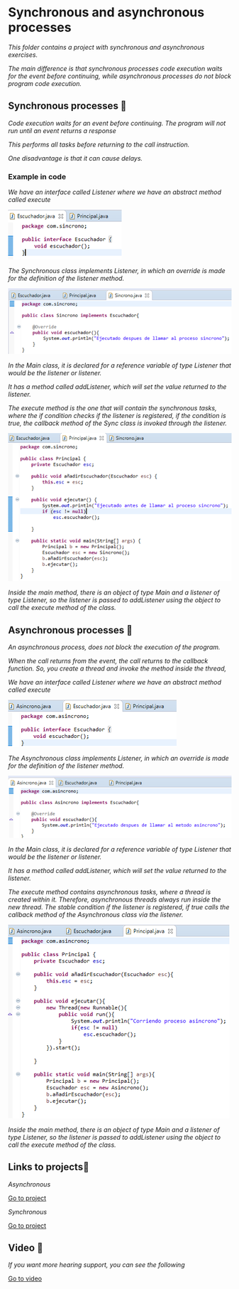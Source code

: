 # Synchronous and asynchronous processes


_This folder contains a project with synchronous and asynchronous exercises._

_The main difference is that synchronous processes code execution waits for the event before continuing, while asynchronous processes do not block program code execution._


## Synchronous processes 🚀

_Code execution waits for an event before continuing. The program will not run until an event returns a response_

_This performs all tasks before returning to the call instruction._

_One disadvantage is that it can cause delays._

### Example in code

_We have an interface called Listener where we have an abstract method called execute_

![Image text](https://github.com/MaFernandaLopeZ/academiaXideralNov2022/blob/main/Semana%202/Sincronos%20y%20Asincronos/img/sincrono1.png)

_The Synchronous class implements Listener, in which an override is made for the definition of the listener method._

![Image text](https://github.com/MaFernandaLopeZ/academiaXideralNov2022/blob/main/Semana%202/Sincronos%20y%20Asincronos/img/sincrono2.png)

_In the Main class, it is declared for a reference variable of type Listener that would be the listener or listener._

_It has a method called addListener, which will set the value returned to the listener._

_The execute method is the one that will contain the synchronous tasks, where the if condition checks if the listener is registered, if the condition is true, the callback method of the Sync class is invoked through the listener._

![Image text](https://github.com/MaFernandaLopeZ/academiaXideralNov2022/blob/main/Semana%202/Sincronos%20y%20Asincronos/img/sincrono3.png)

_Inside the main method, there is an object of type Main and a listener of type Listener, so the listener is passed to addListener using the object to call the execute method of the class._


## Asynchronous processes 🚀

_An asynchronous process, does not block the execution of the program._

_When the call returns from the event, the call returns to the callback function. So, you create a thread and invoke the method inside the thread,_

_We have an interface called Listener where we have an abstract method called execute_

![Image text](https://github.com/MaFernandaLopeZ/academiaXideralNov2022/blob/main/Semana%202/Sincronos%20y%20Asincronos/img/asincrono1.png)

_The Asynchronous class implements Listener, in which an override is made for the definition of the listener method._

![Image text](https://github.com/MaFernandaLopeZ/academiaXideralNov2022/blob/main/Semana%202/Sincronos%20y%20Asincronos/img/asincrono2.png)

_In the Main class, it is declared for a reference variable of type Listener that would be the listener or listener._

_It has a method called addListener, which will set the value returned to the listener._

_The execute method contains asynchronous tasks, where a thread is created within it. Therefore, asynchronous threads always run inside the new thread. The stable condition if the listener is registered, if true calls the callback method of the Asynchronous class via the listener._

![Image text](https://github.com/MaFernandaLopeZ/academiaXideralNov2022/blob/main/Semana%202/Sincronos%20y%20Asincronos/img/asincrono3.png)

_Inside the main method, there is an object of type Main and a listener of type Listener, so the listener is passed to addListener using the object to call the execute method of the class._

## Links to projects🚀

_Asynchronous_

[Go to project](https://github.com/MaFernandaLopeZ/academiaXideralNov2022/tree/main/Semana%202/Sincronos%20y%20Asincronos/src/com/asincrono)

_Synchronous_

[Go to project](https://github.com/MaFernandaLopeZ/academiaXideralNov2022/tree/main/Semana%202/Sincronos%20y%20Asincronos/src/com/sincrono)

## Video 📄

_If you want more hearing support, you can see the following_

[Go to video](https://youtu.be/CnRMZxwvtVc)